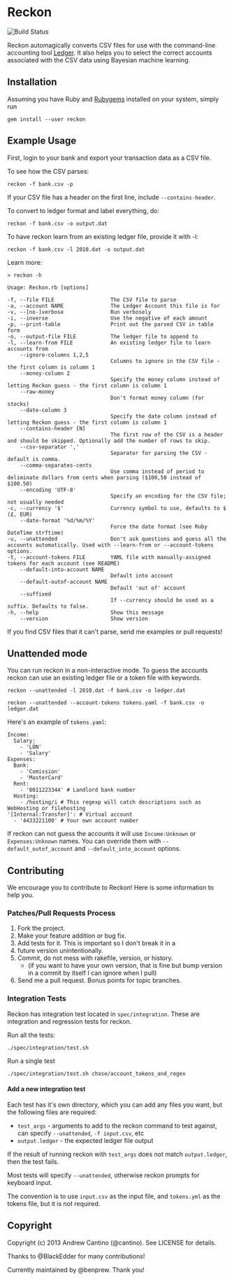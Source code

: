 # Reckon

![Build Status](https://github.com/cantino/reckon/workflows/Build%20Status/badge.svg)

Reckon automagically converts CSV files for use with the command-line accounting tool [Ledger](http://www.ledger-cli.org/).  It also helps you to select the correct accounts associated with the CSV data using Bayesian machine learning.

## Installation

Assuming you have Ruby and [Rubygems](http://rubygems.org/pages/download) installed on your system, simply run

    gem install --user reckon

## Example Usage

First, login to your bank and export your transaction data as a CSV file.

To see how the CSV parses:

    reckon -f bank.csv -p

If your CSV file has a header on the first line, include `--contains-header`.

To convert to ledger format and label everything, do:

    reckon -f bank.csv -o output.dat

To have reckon learn from an existing ledger file, provide it with -l:

    reckon -f bank.csv -l 2010.dat -o output.dat

Learn more:

    > reckon -h

    Usage: Reckon.rb [options]

    -f, --file FILE                  The CSV file to parse
    -a, --account NAME               The Ledger Account this file is for
    -v, --[no-]verbose               Run verbosely
    -i, --inverse                    Use the negative of each amount
    -p, --print-table                Print out the parsed CSV in table form
    -o, --output-file FILE           The ledger file to append to
    -l, --learn-from FILE            An existing ledger file to learn accounts from
        --ignore-columns 1,2,5
                                     Columns to ignore in the CSV file - the first column is column 1
        --money-column 2
                                     Specify the money column instead of letting Reckon guess - the first column is column 1
        --raw-money
                                     Don't format money column (for stocks)
        --date-column 3
                                     Specify the date column instead of letting Reckon guess - the first column is column 1
        --contains-header [N]
                                     The first row of the CSV is a header and should be skipped. Optionally add the number of rows to skip.
        --csv-separator ','
                                     Separator for parsing the CSV - default is comma.
        --comma-separates-cents
                                     Use comma instead of period to deliminate dollars from cents when parsing ($100,50 instead of $100.50)
        --encoding 'UTF-8'
                                     Specify an encoding for the CSV file; not usually needed
    -c, --currency '$'               Currency symbol to use, defaults to $ (£, EUR)
        --date-format '%d/%m/%Y'
                                     Force the date format (see Ruby DateTime strftime)
    -u, --unattended                 Don't ask questions and guess all the accounts automatically. Used with --learn-from or --account-tokens options.
    -t, --account-tokens FILE        YAML file with manually-assigned tokens for each account (see README)
        --default-into-account NAME
                                     Default into account
        --default-outof-account NAME
                                     Default 'out of' account
        --suffixed
                                     If --currency should be used as a suffix. Defaults to false.
    -h, --help                       Show this message
        --version                    Show version

If you find CSV files that it can't parse, send me examples or pull requests!

## Unattended mode

You can run reckon in a non-interactive mode.
To guess the accounts reckon can use an existing ledger file or a token file with keywords.

`reckon --unattended -l 2010.dat -f bank.csv -o ledger.dat`

`reckon --unattended --account-tokens tokens.yaml -f bank.csv -o ledger.dat`

Here's an example of `tokens.yaml`:

```
Income:
  Salary:
    - 'LÖN'
    - 'Salary'
Expenses:
  Bank:
    - 'Comission'
    - 'MasterCard'
  Rent:
    - '0011223344' # Landlord bank number
  Hosting:
    - /hosting/i # This regexp will catch descriptions such as WebHosting or filehosting
'[Internal:Transfer]': # Virtual account
  - '4433221100' # Your own account number
```

If reckon can not guess the accounts it will use `Income:Unknown` or `Expenses:Unknown` names.
You can override them with `--default_outof_account` and `--default_into_account` options.

## Contributing

We encourage you to contribute to Reckon! Here is some information to help you.

### Patches/Pull Requests Process

1. Fork the project.
2. Make your feature addition or bug fix.
3. Add tests for it. This is important so I don't break it in a
4. future version unintentionally.
5. Commit, do not mess with rakefile, version, or history.
   - (if you want to have your own version, that is fine but bump version in a commit by itself I can ignore when I pull)
6. Send me a pull request. Bonus points for topic branches.

### Integration Tests

Reckon has integration test located in `spec/integration`.  These are integration and regression tests for reckon.

Run all the tests:

    ./spec/integration/test.sh

Run a single test

    ./spec/integration/test.sh chase/account_tokens_and_regex

#### Add a new integration test

Each test has it's own directory, which you can add any files you want, but the following files are required:

- `test_args` - arguments to add to the reckon command to test against, can specify `--unattended`, `-f input.csv`, etc
- `output.ledger` - the expected ledger file output

If the result of running reckon with `test_args` does not match `output.ledger`, then the test fails.

Most tests will specify `--unattended`, otherwise reckon prompts for keyboard input.

The convention is to use `input.csv` as the input file, and `tokens.yml` as the tokens file, but it is not required.


## Copyright

Copyright (c) 2013 Andrew Cantino (@cantino). See LICENSE for details.

Thanks to @BlackEdder for many contributions!

Currently maintained by @benprew. Thank you!
